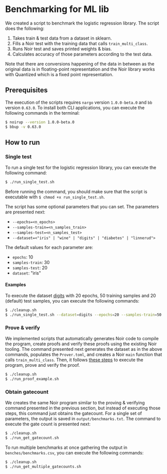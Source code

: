 # Benchmarking for ML lib

We created a script to benchmark the logistic regression library. The script does the following:
1. Takes train & test data from a dataset in sklearn.
2. Fills a Noir test with the training data that calls `train_multi_class`.
3. Runs Noir test and saves printed weights & bias.
4. Calculates accuracy of those parameters according to the test data.

Note that there are conversions happening of the data in between as the original data is in floating-point representation and the Noir library works with Quantized which is a fixed point representation. 

## Prerequisites

The execution of the scripts requires `nargo` version `1.0.0-beta.0` and `bb` version `0.63.0`. To install both CLI applications, you can execute the following commands in the terminal:

```bash
$ noirup --version 1.0.0-beta.0
$ bbup -v 0.63.0
```

## How to run

### Single test

To run a single test for the logistic regression library, you can execute the following command:

```bash
$ ./run_single_test.sh
```

Before running the command, you should make sure that the script is executable with `$ chmod +x run_single_test.sh`. 

The script has some optional parameters that you can set. The parameters are presented next:
- `--epochs=<n_epochs>`
- `--samples-train=<n_samples_train>`
- `--samples-test=<n_samples_test>`
- `--dataset=<"iris" | "wine" | "digits" | "diabetes" | "linnerud">` 

The default values for each parameter are:
- `epochs`: 10
- `samples-train`: 30
- `samples-test`: 20
- `dataset`: "iris"

#### Examples

To execute the dataset [digits](https://scikit-learn.org/stable/modules/generated/sklearn.datasets.load_digits.html) with 20 epochs, 50 training samples and 20 (default) test samples, you can execute the following commands:
```bash
$ ./cleanup.sh
$ ./run_single_test.sh --dataset=digits --epochs=20 --samples-train=50
```

### Prove & verify

We implemented scripts that automatically generates Noir code to compile the program, create proofs and verify these proofs using the existing Noir tooling. The command presented next generates the dataset as in the above commands, populates the `Prover.toml`, and creates a Noir `main` function that calls `train_multi_class`. Then, it follows [these steps](https://noir-lang.org/docs/getting_started/quick_start#compiling-and-executing) to execute the program, prove and verify the proof. 

```bash
$ ./cleanup.sh
$ ./run_proof_example.sh
```

### Obtain gatecount

We creates the same Noir program similar to the proving & verifying command presented in the previous section, but instead of executing those steps, this command just obtains the gatecount. For a single set of parameters, the output is saved in `output/benchmarks.txt`. The command to execute the gate count is presented next:

```bash
$ ./cleanup.sh
$ ./run_get_gatecount.sh
```

To run multiple benchmarks at once gathering the output in `benches/benchmarks.csv`, you can execute the following commands:
```bash
$ ./cleanup.sh
$ ./run_get_multiple_gatecounts.sh
```